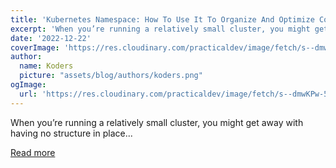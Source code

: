 ```yaml
---
title: 'Kubernetes Namespace: How To Use It To Organize And Optimize Costs'
excerpt: 'When you’re running a relatively small cluster, you might get away with having no structure in place...'
date: '2022-12-22'
coverImage: 'https://res.cloudinary.com/practicaldev/image/fetch/s--dmwKPw-5--/c_imagga_scale,f_auto,fl_progressive,h_420,q_auto,w_1000/https://dev-to-uploads.s3.amazonaws.com/uploads/articles/kow7b6fnvn5mnmjyvcfw.png'
author:
  name: Koders
  picture: "assets/blog/authors/koders.png"
ogImage:
  url: 'https://res.cloudinary.com/practicaldev/image/fetch/s--dmwKPw-5--/c_imagga_scale,f_auto,fl_progressive,h_420,q_auto,w_1000/https://dev-to-uploads.s3.amazonaws.com/uploads/articles/kow7b6fnvn5mnmjyvcfw.png'
---
```


When you’re running a relatively small cluster, you might get away with having no structure in place...

[Read more](https://dev.to/castai/kubernetes-namespace-how-to-use-it-to-organize-and-optimize-costs-57pc)
